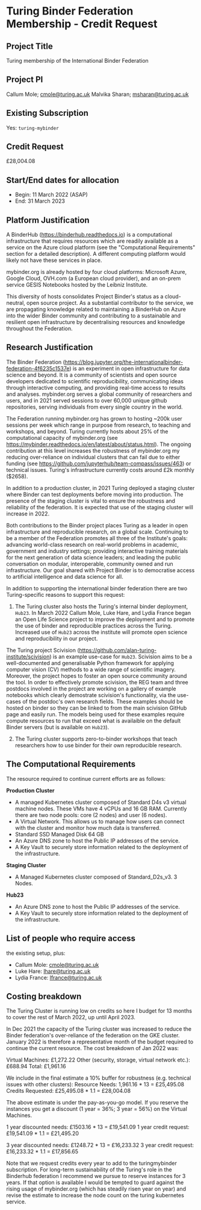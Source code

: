 # Turing Binder Federation Membership - Credit Request

## Project Title

Turing membership of the International Binder Federation

## Project PI

Callum Mole; cmole@turing.ac.uk
Malvika Sharan; msharan@turing.ac.uk

## Existing Subscription

Yes: `turing-mybinder`

## Credit Request

£28,004.08



## Start/End dates for allocation

- Begin: 11 March 2022 (ASAP)
- End: 31 March 2023

## Platform Justification

A BinderHub (https://binderhub.readthedocs.io) is a computational infrastructure that requires resources which are readily available as a service on the Azure cloud platform (see the "Computational
Requirements" section for a detailed description). A different computing platform would likely not have these services
in place.

mybinder.org is already hosted by four cloud platforms: Microsoft Azure, Google Cloud, OVH.com (a European cloud provider), and an on-prem service GESIS Notebooks hosted by the Leibniz Institute.

This diversity of hosts consolidates Project Binder's status as a cloud-neutral, open source project. As a substantial contributor to the service, we are propagating knowledge related to maintaining a BinderHub on Azure into the wider Binder community and contributing to a sustainable and resilient open infrastructure by decentralising resources and knowledge throughout the Federation.

## Research Justification

The Binder Federation (https://blog.jupyter.org/the-internationalbinder-federation-4f6235c1537e) is an experiment in open infrastructure for data science and beyond. It is a community of scientists and open source developers dedicated to scientific reproducibility, communicating ideas through interactive computing, and providing real-time access to results and analyses. mybinder.org serves a global community of researchers and users, and in 2021 served sessions to over 60,000 unique github repositories, serving individuals from every single country in the world.

The Federation running mybinder.org has grown to hosting ~200k user sessions per week which range in purpose from research, to teaching and workshops, and beyond. Turing currently hosts about 25% of the computational capacity of mybinder.org (see https://mybinder.readthedocs.io/en/latest/about/status.html). The ongoing contribution at this level increases the robustness of mybinder.org my reducing over-reliance on individual clusters that can fail due to either funding (see https://github.com/jupyterhub/team-compass/issues/463) or technical issues. Turing's infrastructure currently costs around £2k monthly ($2658).

In addition to a production cluster, in 2021 Turing deployed a staging cluster where Binder can test deployments before moving into production. The presence of the staging cluster is vital to ensure the robustness and reliability of the federation. It is expected that use of the staging cluster will increase in 2022.

Both contributions to the Binder project places Turing as a leader in open infrastructure and reproducible research, on a global scale. Continuing to be a member of the Federation promotes all three of the Institute's goals: advancing world-class research on real-world problems in academic, government and industry settings; providing interactive training materials for the next generation of data science leaders; and leading the public conversation on modular, interoperable, community owned and run infrastructure. Our goal shared with Project Binder is to democratise access to artificial intelligence and data science for all.


In addition to supporting the international binder federation there are two Turing-specific reasons to support this request:

1) The Turing cluster also hosts the Turing's internal binder deployment, `Hub23`. In March 2022 Callum Mole, Luke Hare, and Lydia France began an Open Life Science project to improve the deployment and to promote the use of binder and reproducible practices across the Turing. Increased use of `Hub23` across the institute will promote open science and reproducibility in our project.

The Turing project Scivision (https://github.com/alan-turing-institute/scivision) is an example use-case for `Hub23`. Scivision aims to be a well-documented and generalisable Python framework for applying computer vision (CV) methods to a wide range of scientific imagery. Moreover, the project hopes to foster an open source community around the tool. In order to effectively promote scivision, the REG team and three postdocs involved in the project are working on a gallery of example notebooks which clearly demostrate scivision's functionality, via the use-cases of the postdoc's own research fields. These examples should be hosted on binder so they can be linked to from the main scivision GitHub page and easily run. The models being used for these examples require compute resources to run that exceed what is availaible on the default Binder servers (but is available on `Hub23`).

2) The Turing cluster supports zero-to-binder workshops that teach researchers how to use binder for their own reproducible research.

## The Computational Requirements

The resource required to continue current efforts are as follows:

**Production Cluster**
-  A managed Kubernetes cluster composed of Standard D4s v3 virtual machine nodes. These VMs have 4 vCPUs and 16 GB RAM. Currently there are two node pools: core (2 nodes) and user (6 nodes).
- A Virtual Network. This allows us to manage how users can connect with the cluster and monitor how much data is transferred.
- Standard SSD Managed Disk 64 GB
- An Azure DNS zone to host the Public IP addresses of the service.
- A Key Vault to securely store information related to the deployment of the infrastructure.

**Staging Cluster**
- A Managed Kubernetes cluster composed of Standard_D2s_v3. 3 Nodes.

**Hub23**
- An Azure DNS zone to host the Public IP addresses of the service.
- A Key Vault to securely store information related to the deployment of the infrastructure.


## List of people who require access

the existing setup, plus:
- Callum Mole: cmole@turing.ac.uk
- Luke Hare: lhare@turing.ac.uk
- Lydia France: lfrance@turing.ac.uk

## Costing breakdown

The Turing Cluster is running low on credits so here I budget for 13 months to cover the rest of March 2022, up until April 2023.

In Dec 2021 the capacity of the Turing cluster was increased to reduce the Binder federation's over-reliance of the federation on the GKE cluster. January 2022 is therefore a representative month of the budget required to continue the current resource. The cost breakdown of Jan 2022 was:

Virtual Machines: £1,272.22
Other (security, storage, virtual network etc.): £688.94
Total: £1,961.16

We include in the final estimate a 10% buffer for robustness (e.g. technical issues with other clusters):
Resource Needs: 1,961.16 * 13 = £25,495.08
Credits Requested: £25,495.08 * 1.1 = £28,004.08


The above estimate is under the pay-as-you-go model. If you reserve the instances you get a discount (1 year = 36%; 3 year = 56%) on the Virtual Machines.

1 year discounted needs: £1503.16 * 13 = £19,541.09
1 year credit request: £19,541.09 * 1.1 = £21,495.20

3 year discounted needs: £1248.72 * 13 = £16,233.32
3 year credit request: £16,233.32 * 1.1 = £17,856.65

Note that we request credits every year to add to the turingmybinder subscription. For long-term sustainability of the Turing's role in the Binderhub federation I recommend we pursue to reserve instances for 3 years. If that option is available I would be tempted to guard against the rising usage of mybinder.org (which has steadily risen year on year) and revise the estimate to increase the node count on the turing kubernetes service.
